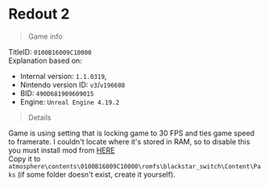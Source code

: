# Redout 2

> Game info

TitleID: `0100B16009C10000`<br>
Explanation based on:
- Internal version: `1.1.0319`, 
- Nintendo version ID: `v3`/`v196608`
- BID: `490D681909609015`
- Engine: `Unreal Engine 4.19.2`

> Details

Game is using setting that is locking game to 30 FPS and ties game speed to framerate. I couldn't locate where it's stored in RAM, so to disable this you must install mod from [HERE](atmosphere/contents/0100B16009C10000/romfs/blackstar_switch/Content/Paks/blackstar_switch-Switch_p.pak)<br>
Copy it to `atmosphere\contents\0100B16009C10000\romfs\blackstar_switch\Content\Paks` (if some folder doesn't exist, create it yourself).